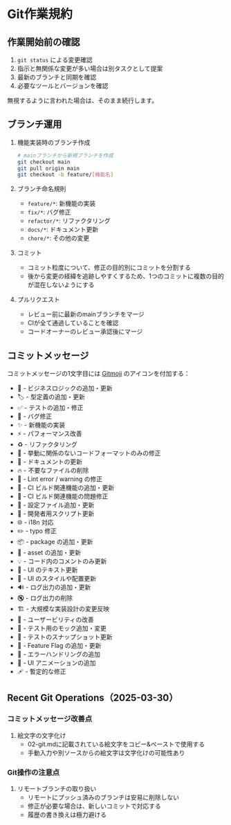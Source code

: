 # Git作業規約

## 作業開始前の確認

1. `git status` による変更確認
2. 指示と無関係な変更が多い場合は別タスクとして提案
3. 最新のブランチと同期を確認
4. 必要なツールとバージョンを確認

無視するように言われた場合は、そのまま続行します。

## ブランチ運用

1. 機能実装時のブランチ作成

   ```bash
   # mainブランチから新規ブランチを作成
   git checkout main
   git pull origin main
   git checkout -b feature/[機能名]
   ```

2. ブランチ命名規則

   - `feature/*`: 新機能の実装
   - `fix/*`: バグ修正
   - `refactor/*`: リファクタリング
   - `docs/*`: ドキュメント更新
   - `chore/*`: その他の変更

3. コミット

   - コミット粒度について、修正の目的別にコミットを分割する
   - 後から変更の経緯を追跡しやすくするため、1つのコミットに複数の目的が混在しないようにする

4. プルリクエスト
   - レビュー前に最新のmainブランチをマージ
   - CIが全て通過していることを確認
   - コードオーナーのレビュー承認後にマージ

## コミットメッセージ

コミットメッセージの1文字目には [Gitmoji](https://gitmoji.dev/) のアイコンを付加する：

- 👔 - ビジネスロジックの追加・更新
- 🏷️ - 型定義の追加・更新
- ✅ - テストの追加・修正
- 🐛 - バグ修正
- ✨ - 新機能の実装
- ⚡️ - パフォーマンス改善
- ♻️ - リファクタリング
- 🎨 - 挙動に関係のないコードフォーマットのみの修正
- 📝 - ドキュメントの更新
- 🔥 - 不要なファイルの削除
- 🚨 - Lint error / warning の修正
- 👷 - CI ビルド関連機能の追加・更新
- 💚 - CI ビルド関連機能の問題修正
- 🔧 - 設定ファイル追加・更新
- 🔨 - 開発者用スクリプト更新
- 🌐 - i18n 対応
- ✏️ - typo 修正
- 📦️ - package の追加・更新
- 🍱 - asset の追加・更新
- 💡 - コード内のコメントのみ更新
- 💬 - UI のテキスト更新
- 💄 - UI のスタイルや配置更新
- 🔊 - ログ出力の追加・更新
- 🔇 - ログ出力の削除
- 🏗️ - 大規模な実装設計の変更反映
- 🚸 - ユーザービリティの改善
- 🤡 - テスト用のモック追加・変更
- 📸 - テストのスナップショット更新
- 🚩 - Feature Flag の追加・更新
- 🥅 - エラーハンドリングの追加
- 💫 - UI アニメーションの追加
- 🩹 - 暫定的な修正

## Recent Git Operations（2025-03-30）

### コミットメッセージ改善点

1. 絵文字の文字化け
   - 02-git.mdに記載されている絵文字をコピー&ペーストで使用する
   - 手動入力や別ソースからの絵文字は文字化けの可能性あり

### Git操作の注意点

1. リモートブランチの取り扱い
   - リモートにプッシュ済みのブランチは安易に削除しない
   - 修正が必要な場合は、新しいコミットで対応する
   - 履歴の書き換えは極力避ける
